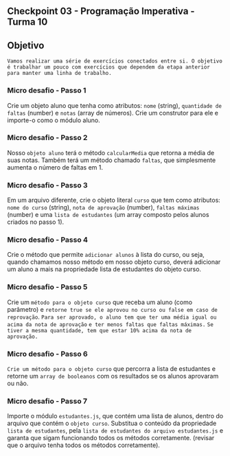 ## Checkpoint 03 - Programação Imperativa - Turma 10

## Objetivo

`Vamos realizar uma série de exercícios conectados entre si. O objetivo é trabalhar
um pouco com exercícios que dependem da etapa anterior para manter uma linha de
trabalho.`

### Micro desafio - Passo 1

Crie um objeto aluno que tenha como atributos: `nome` (string), `quantidade de faltas`
(number) e `notas` (array de números). Crie um construtor para ele e importe-o como o
módulo aluno.

### Micro desafio - Passo 2

Nosso `objeto aluno` terá o método `calcularMedia` que retorna a média de suas notas.
Também terá um método chamado `faltas`, que simplesmente aumenta o número de faltas
em 1.

### Micro desafio - Passo 3

Em um arquivo diferente, crie o objeto literal `curso` que tem como atributos: `nome do curso` 
(string), `nota de aprovação` (number), `faltas máximas` (number) e uma `lista de estudantes` 
(um array composto pelos alunos criados no passo 1).

### Micro desafio - Passo 4

Crie o método que permite `adicionar alunos` à lista do curso, ou seja, quando
chamamos nosso método em nosso objeto curso, deverá adicionar um aluno a mais na
propriedade lista de estudantes do objeto curso.

### Micro desafio - Passo 5

Crie um `método para o objeto curso` que receba um aluno (como parâmetro) e
`retorne true se ele aprovou no curso ou false em caso de reprovação`. 
`Para ser aprovado, o aluno tem que ter uma média igual ou acima da nota de aprovação`
 `e ter menos faltas que faltas máximas.`
 `Se tiver a mesma quantidade, tem que estar 10% acima da nota de aprovação.`

### Micro desafio - Passo 6

`Crie um método para o objeto curso` que percorra a lista de estudantes e retorne um
`array de booleanos` com os resultados se os alunos aprovaram ou não.

### Micro desafio - Passo 7

Importe o módulo `estudantes.js`, que contém uma lista de alunos, dentro do arquivo
que contém o `objeto curso`. Substitua o conteúdo da propriedade `lista de estudantes`, pela
`lista de estudantes do arquivo estudantes.js` e garanta que sigam funcionando todos os
métodos corretamente. (revisar que o arquivo tenha todos os métodos corretamente).